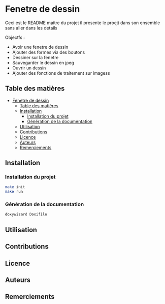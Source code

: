 # Fenetre de dessin
Ceci est le README maitre du projet il presente le proejt dans son ensemble sans aller dans les details

Objectfs : 
- Avoir une fenetre de dessin
- Ajouter des formes via des boutons
- Dessiner sur la fenetre
- Sauvegarder le dessin en jpeg
- Ouvrir un dessin
- Ajouter des fonctions de traitement sur imagess

## Table des matières
- [Fenetre de dessin](#fenetre-de-dessin)
  - [Table des matières](#table-des-matières)
  - [Installation](#installation)
    - [Installation du projet](#installation-du-projet)
    - [Génération de la documentation](#génération-de-la-documentation)
  - [Utilisation](#utilisation)
  - [Contributions](#contributions)
  - [Licence](#licence)
  - [Auteurs](#auteurs)
  - [Remerciements](#remerciements)

## Installation

### Installation du projet

```bash
make init
make run
```

### Génération de la documentation

```bash
doxywizard Doxifile
```

## Utilisation

## Contributions

## Licence

## Auteurs

## Remerciements